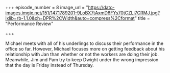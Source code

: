 +++
episode_number = 8
image_url = "https://dato-images.imgix.net/151/1471789201-9LoBX7tAxmD6FYs70tCZLi7CRMJ.jpg?ixlib=rb-1.1.0&ch=DPR%2CWidth&auto=compress%2Cformat"
title = "Performance Review"

+++

Michael meets with all of his underlings to discuss their performance in the office so far. However, Michael focuses more on getting feedback about his relationship with Jan than whether or not the workers are doing their job. Meanwhile, Jim and Pam try to keep Dwight under the wrong impression that the day is Friday instead of Thursday.